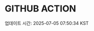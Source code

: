 # GITHUB ACTION
  <!-- START_UPDATED_TIME -->
  업데이트 시간: 2025-07-05 07:50:34 KST
  <!-- END_UPDATED_TIME -->
